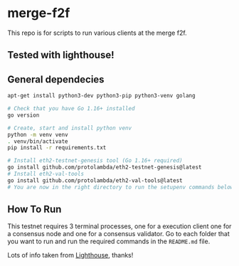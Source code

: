 # merge-f2f
This repo is for scripts to run various clients at the merge f2f.

## Tested with lighthouse!

## General dependecies
```bash
apt-get install python3-dev python3-pip python3-venv golang

# Check that you have Go 1.16+ installed
go version

# Create, start and install python venv
python -m venv venv 
. venv/bin/activate
pip install -r requirements.txt

# Install eth2-testnet-genesis tool (Go 1.16+ required)
go install github.com/protolambda/eth2-testnet-genesis@latest
# Install eth2-val-tools
go install github.com/protolambda/eth2-val-tools@latest
# You are now in the right directory to run the setupenv commands below.
```
## How To Run
This testnet requires 3 terminal processes, one for a execution client one for a consensus node and one for a consensus validator. 
 Go to each folder that you want to run and run the required commands in the `README.md` file.

Lots of info taken from [Lighthouse](https://github.com/sigp/lighthouse-merge-f2f), thanks!

